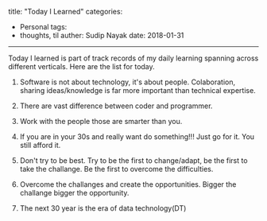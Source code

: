 title:  "Today I Learned"
categories:
  - Personal
tags:
  - thoughts, til
auther: Sudip Nayak
date:   2018-01-31
---

Today I learned is part of track records of my  daily learning spanning across different verticals.
Here are the list for today.


1. Software is not about technology, it's about people. Colaboration, sharing ideas/knowledge is far more important
than technical expertise. 

2. There are  vast difference between coder and programmer.

3. Work with the people those are smarter than you. 

4. If you are in your 30s and really want do something!!! Just go for it. You still afford it.

5. Don't try to be best. Try to be the first to change/adapt, be the first to take the challange. Be the first
to overcome the difficulties.

6. Overcome the challanges and create the opportunities. Bigger the challange bigger the opportunity.

7. The next 30 year is the era of data technology(DT)

